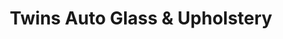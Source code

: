 ---
title: "Twins Auto Glass & Upholstery"
url: /southgate/twins-auto-glass-und-upholstery/
shop: Autowerkstatt
---